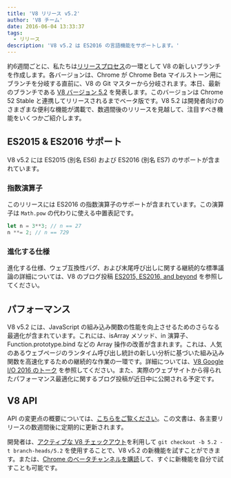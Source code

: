 ```yaml
---
title: 'V8 リリース v5.2'
author: 'V8 チーム'
date: 2016-06-04 13:33:37
tags:
  - リリース
description: 'V8 v5.2 は ES2016 の言語機能をサポートします。'
---
```

約6週間ごとに、私たちは[リリースプロセス](/docs/release-process)の一環として V8 の新しいブランチを作成します。各バージョンは、Chrome が Chrome Beta マイルストーン用にブランチを分岐する直前に、V8 の Git マスターから分岐されます。本日、最新のブランチである [V8 バージョン 5.2](https://chromium.googlesource.com/v8/v8.git/+log/branch-heads/5.2) を発表します。このバージョンは Chrome 52 Stable と連携してリリースされるまでベータ版です。V8 5.2 は開発者向けのさまざまな便利な機能が満載で、数週間後のリリースを見越して、注目すべき機能をいくつかご紹介します。

<!--truncate-->
## ES2015 & ES2016 サポート

V8 v5.2 には ES2015 (別名 ES6) および ES2016 (別名 ES7) のサポートが含まれています。

### 指数演算子

このリリースには ES2016 の指数演算子のサポートが含まれています。この演算子は `Math.pow` の代わりに使える中置表記です。

```js
let n = 3**3; // n == 27
n **= 2; // n == 729
```

### 進化する仕様

進化する仕様、ウェブ互換性バグ、および末尾呼び出しに関する継続的な標準議論の詳細については、V8 のブログ投稿 [ES2015, ES2016, and beyond](/blog/modern-javascript) を参照してください。

## パフォーマンス

V8 v5.2 には、JavaScript の組み込み関数の性能を向上させるためのさらなる最適化が含まれています。これには、isArray メソッド、in 演算子、Function.prototype.bind などの Array 操作の改善が含まれます。これは、人気のあるウェブページのランタイム呼び出し統計の新しい分析に基づいた組み込み関数を高速化するための継続的な作業の一環です。詳細については、[V8 Google I/O 2016 のトーク](https://www.youtube.com/watch?v=N1swY14jiKc) を参照してください。また、実際のウェブサイトから得られたパフォーマンス最適化に関するブログ投稿が近日中に公開される予定です。

## V8 API

API の変更点の概要については、[こちらをご覧ください](https://docs.google.com/document/d/1g8JFi8T_oAE_7uAri7Njtig7fKaPDfotU6huOa1alds/edit)。この文書は、各主要リリースの数週間後に定期的に更新されます。

開発者は、[アクティブな V8 チェックアウト](https://v8.dev/docs/source-code#using-git)を利用して `git checkout -b 5.2 -t branch-heads/5.2` を使用することで、V8 v5.2 の新機能を試すことができます。または、[Chrome のベータチャンネルを購読](https://www.google.com/chrome/browser/beta.html)して、すぐに新機能を自分で試すことも可能です。
